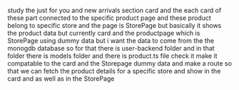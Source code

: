 study the just for you and new arrivals section card and the each card of these part connected to the specific product page and these product belong to specific store and the page is StorePage but basically it shows the product data but currently card and the productpage which is StorePage using dummy data but i want the data to come from the the monogdb database so for that there is user-backend folder and in that folder there is models folder and there is product.ts file check it make it compatable to the card and the Storepage dummy data and make a route so that we can fetch the product details for a specific store and show in the card and as well as in the StorePage  
